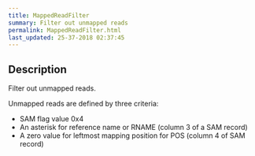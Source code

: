 ```yaml
---
title: MappedReadFilter
summary: Filter out unmapped reads
permalink: MappedReadFilter.html
last_updated: 25-37-2018 02:37:45
---
```


## Description

Filter out unmapped reads.

 <p>Unmapped reads are defined by three criteria:</p>

 <ul>
     <li>SAM flag value 0x4</li>
     <li>An asterisk for reference name or RNAME (column 3 of a SAM record)</li>
     <li>A zero value for leftmost mapping position for POS (column 4 of SAM record)</li>
 </ul>

